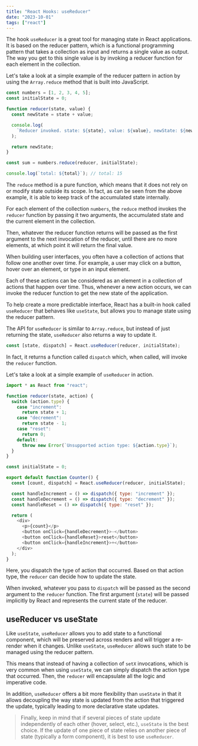 ```yaml
---
title: "React Hooks: useReducer"
date: "2023-10-01"
tags: ["react"]
---
```


The hook `useReducer` is a great tool for managing state in React applications. It is based on the reducer pattern, which is a functional programming pattern that takes a collection as input and returns a single value as output. The way you get to this single value is by invoking a reducer function for each element in the collection.

Let's take a look at a simple example of the reducer pattern in action by using the `Array.reduce` method that is built into JavaScript.

```js
const numbers = [1, 2, 3, 4, 5];
const initialState = 0;

function reducer(state, value) {
  const newState = state + value;

  console.log(
    `Reducer invoked. state: ${state}, value: ${value}, newState: ${newState}`
  );

  return newState;
}

const sum = numbers.reduce(reducer, initialState);

console.log(`total: ${total}`); // total: 15
```

The `reduce` method is a pure function, which means that it does not rely on or modify state outside its scope. In fact, as can be seen from the above example, it is able to keep track of the accumulated state internally.

For each element of the collection `numbers`, the `reduce` method invokes the `reducer` function by passing it two arguments, the accumulated state and the current element in the collection.

Then, whatever the reducer function returns will be passed as the first argument to the next invocation of the reducer, until there are no more elements, at which point it will return the final value.

When building user interfaces, you often have a collection of actions that follow one another over time. For example, a user may click on a button, hover over an element, or type in an input element.

Each of these actions can be considered as an element in a collection of actions that happen over time. Thus, whenever a new action occurs, we can invoke the reducer function to get the new state of the application.

To help create a more predictable interface, React has a built-in hook called `useReducer` that behaves like `useState`, but allows you to manage state using the reducer pattern.

The API for `useReducer` is similar to `Array.reduce`, but instead of just returning the state, `useReducer` also returns a way to update it.

```js
const [state, dispatch] = React.useReducer(reducer, initialState);
```

In fact, it returns a function called `dispatch` which, when called, will invoke the `reducer` function.

Let's take a look at a simple example of `useReducer` in action.

```js
import * as React from "react";

function reducer(state, action) {
  switch (action.type) {
    case "increment":
      return state + 1;
    case "decrement":
      return state - 1;
    case "reset":
      return 0;
    default:
      throw new Error(`Unsupported action type: ${action.type}`);
  }
}

const initialState = 0;

export default function Counter() {
  const [count, dispatch] = React.useReducer(reducer, initialState);

  const handleIncrement = () => dispatch({ type: "increment" });
  const handleDecrement = () => dispatch({ type: "decrement" });
  const handleReset = () => dispatch({ type: "reset" });

  return (
    <div>
      <p>{count}</p>
      <button onClick={handleDecrement}>-</button>
      <button onClick={handleReset}>reset</button>
      <button onClick={handleIncrement}>+</button>
    </div>
  );
}
```

Here, you dispatch the type of action that occurred. Based on that action type, the `reducer` can decide how to update the state.

When invoked, whatever you pass to `dispatch` will be passed as the second argument to the `reducer` function. The first argument (`state`) will be passed implicitly by React and represents the current state of the reducer.

## useReducer vs useState

Like `useState`, `useReducer` allows you to add state to a functional component, which will be preserved across renders and will trigger a re-render when it changes. Unlike `useState`, `useReducer` allows such state to be managed using the reducer pattern.

This means that instead of having a collection of `setX` invocations, which is very common when using `useState`, we can simply dispatch the action type that occurred. Then, the `reducer` will encapsulate all the logic and imperative code.

In addition, `useReducer` offers a bit more flexibility than `useState` in that it allows decoupling the way state is updated from the action that triggered the update, typically leading to more declarative state updates.

> Finally, keep in mind that if several pieces of state update independently of each other (hover, select, etc.), `useState` is the best choice. If the update of one piece of state relies on another piece of state (typically a form component), it is best to use `useReducer`.
